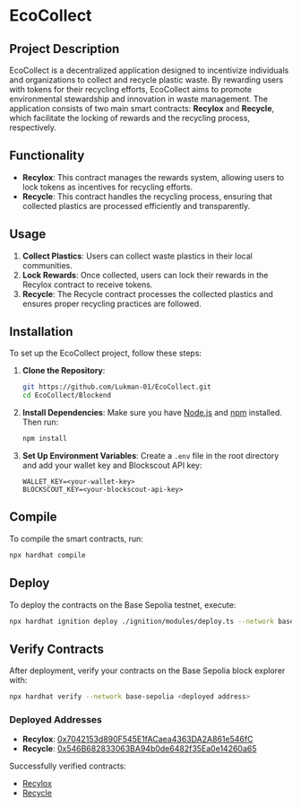 # EcoCollect

## Project Description

EcoCollect is a decentralized application designed to incentivize individuals and organizations to collect and recycle plastic waste. By rewarding users with tokens for their recycling efforts, EcoCollect aims to promote environmental stewardship and innovation in waste management. The application consists of two main smart contracts: **Recylox** and **Recycle**, which facilitate the locking of rewards and the recycling process, respectively.

## Functionality

- **Recylox**: This contract manages the rewards system, allowing users to lock tokens as incentives for recycling efforts.
- **Recycle**: This contract handles the recycling process, ensuring that collected plastics are processed efficiently and transparently.

## Usage

1. **Collect Plastics**: Users can collect waste plastics in their local communities.
2. **Lock Rewards**: Once collected, users can lock their rewards in the Recylox contract to receive tokens.
3. **Recycle**: The Recycle contract processes the collected plastics and ensures proper recycling practices are followed.

## Installation

To set up the EcoCollect project, follow these steps:

1. **Clone the Repository**:
   ```bash
   git https://github.com/Lukman-01/EcoCollect.git
   cd EcoCollect/Blockend
   ```

2. **Install Dependencies**:
   Make sure you have [Node.js](https://nodejs.org/) and [npm](https://www.npmjs.com/) installed. Then run:
   ```bash
   npm install
   ```

3. **Set Up Environment Variables**:
   Create a `.env` file in the root directory and add your wallet key and Blockscout API key:
   ```plaintext
   WALLET_KEY=<your-wallet-key>
   BLOCKSCOUT_KEY=<your-blockscout-api-key>
   ```

## Compile

To compile the smart contracts, run:
```bash
npx hardhat compile
```

## Deploy

To deploy the contracts on the Base Sepolia testnet, execute:
```bash
npx hardhat ignition deploy ./ignition/modules/deploy.ts --network base-sepolia
```

## Verify Contracts

After deployment, verify your contracts on the Base Sepolia block explorer with:
```bash
npx hardhat verify --network base-sepolia <deployed address>
```

### Deployed Addresses

- **Recylox**: [0x7042153d890F545E1fACaea4363DA2A861e546fC](https://base-sepolia.blockscout.com/address/0x7042153d890F545E1fACaea4363DA2A861e546fC#code)
- **Recycle**: [0x546B682833063BA94b0de6482f35Ea0e14260a65](https://base-sepolia.blockscout.com/address/0x546B682833063BA94b0de6482f35Ea0e14260a65#code)

Successfully verified contracts:
- [Recylox](https://base-sepolia.blockscout.com/address/0x7042153d890F545E1fACaea4363DA2A861e546fC#code)
- [Recycle](https://base-sepolia.blockscout.com/address/0x546B682833063BA94b0de6482f35Ea0e14260a65#code)
